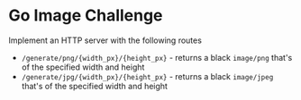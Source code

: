 # Go Image Challenge

Implement an HTTP server with the following routes

- `/generate/png/{width_px}/{height_px}` - returns a black `image/png` that's
of the specified width and height
- `/generate/jpg/{width_px}/{height_px}` - returns a black `image/jpeg` that's
of the specified width and height
